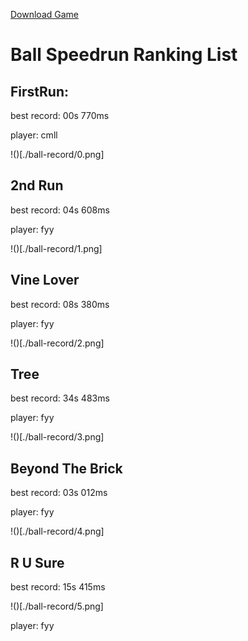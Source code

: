 [Download Game](https://github.com/ballspeedrun/ballspeedrun.github.io/tree/main/Ball)

# Ball Speedrun Ranking List

## FirstRun:

best record: 00s 770ms

player: cmll

!()[./ball-record/0.png]

## 2nd Run

best record: 04s 608ms

player: fyy

!()[./ball-record/1.png]

## Vine Lover

best record: 08s 380ms

player: fyy

!()[./ball-record/2.png]

## Tree

best record: 34s 483ms

player: fyy

!()[./ball-record/3.png]

## Beyond The Brick

best record: 03s 012ms

player: fyy

!()[./ball-record/4.png]

## R U Sure

best record: 15s 415ms

!()[./ball-record/5.png]

player: fyy
